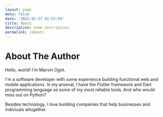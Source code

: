 ```yaml
---
layout: page
menu: false
date: '2022-02-27 01:53:59'
title: About
description: Some description.
permalink: /about/
---
```


# About The Author

Hello, world! I'm Marvin Ogot.

I'm a software developer with some experience building functional web and mobile applications. In my arsenal, I have the Flutter framework and Dart programming language as some of my most reliable tools. And who would miss out on Python?

Besides technology, I love building companies that help businesses and indiviuals altogether.
